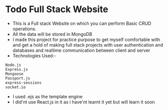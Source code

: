 # Todo Full Stack Website

- This is a Full stack Website on which you can perform Basic CRUD operations. 
- All the data will be stored in MongoDB
- I made this project for practice purpose to get myself comfortable with and get a hold of making full stack projects with user authentication and databases and realtime communication between client and server
- Technologies Used:-

```
Node.js
Express.js
Mongoose
Passport.js
express-sessions
socket.io
```
- I used .ejs as the template engine
- I did'nt use React.js in it as i have'nt learnt it yet but will learn it soon 


